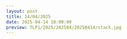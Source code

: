 ```yaml
---
layout: post
title: 14/04/2025
date: 2025-04-14 10:00:00
preview: TLP1/2025/202504/20250414/stack.jpg
---
```

